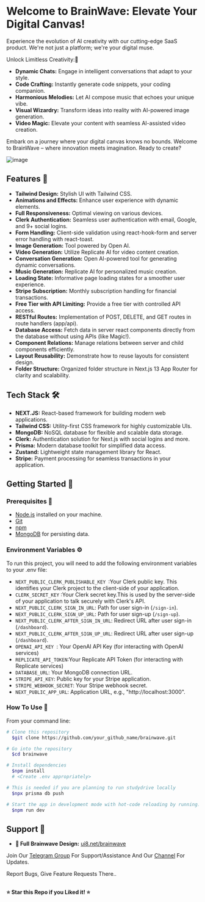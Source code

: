 # Welcome to BrainWave: Elevate Your Digital Canvas!

Experience the evolution of AI creativity with our cutting-edge SaaS product. We're not just a platform; we're your digital muse.

Unlock Limitless Creativity:🥳

* **Dynamic Chats:** Engage in intelligent conversations that adapt to your style.
* **Code Crafting:** Instantly generate code snippets, your coding companion.
* **Harmonious Melodies:** Let AI compose music that echoes your unique vibe.
* **Visual Wizardry:** Transform ideas into reality with AI-powered image generation.
* **Video Magic:** Elevate your content with seamless AI-assisted video creation.

Embark on a journey where your digital canvas knows no bounds. Welcome to BrainWave – where innovation meets imagination. Ready to create?

![image](https://github.com/SHABIN-K/Brainwave/assets/73272797/18a20bc7-e3c0-4d7a-9e41-507d16bee66c)


## Features 🌟

- **Tailwind Design:** Stylish UI with Tailwind CSS.
- **Animations and Effects:** Enhance user experience with dynamic elements.
- **Full Responsiveness:** Optimal viewing on various devices.
- **Clerk Authentication:** Seamless user authentication with email, Google, and 9+ social logins.
- **Form Handling:** Client-side validation using react-hook-form and server error handling with react-toast.
- **Image Generation:** Tool powered by Open AI.
- **Video Generation:** Utilize Replicate AI for video content creation.
- **Conversation Generation:** Open AI-powered tool for generating dynamic conversations.
- **Music Generation:** Replicate AI for personalized music creation.
- **Loading State:** Informative page loading states for a smoother user experience.
- **Stripe Subscription:** Monthly subscription handling for financial transactions.
- **Free Tier with API Limiting:** Provide a free tier with controlled API access.
- **RESTful Routes:** Implementation of POST, DELETE, and GET routes in route handlers (app/api).
- **Database Access:** Fetch data in server react components directly from the database without using APIs (like Magic!).
- **Component Relations:** Manage relations between server and child components efficiently.
- **Layout Reusability:** Demonstrate how to reuse layouts for consistent design.
- **Folder Structure:** Organized folder structure in Next.js 13 App Router for clarity and scalability.

  
## Tech Stack 🛠️

- **NEXT.JS:** React-based framework for building modern web applications.
- **Tailwind CSS:** Utility-first CSS framework for highly customizable UIs.
- **MongoDB:** NoSQL database for flexible and scalable data storage.
- **Clerk:** Authentication solution for Next.js with social logins and more.
- **Prisma:** Modern database toolkit for simplified data access.
- **Zustand:** Lightweight state management library for React.
- **Stripe:**  Payment processing for seamless transactions in your application.

## Getting Started 🚦

### Prerequisites 🚧

- [Node.js](https://nodejs.org/) installed on your machine.
- [Git](https://git-scm.com/)
- [npm](https://www.npmjs.com/)
- [MongoDB](https://www.mongodb.com/) for persisting data.


### Environment Variables ⚙️

To run this project, you will need to add the following environment variables to your .env file:

- `NEXT_PUBLIC_CLERK_PUBLISHABLE_KEY `:Your Clerk public key. This identifies your Clerk project to the client-side of your application.
- `CLERK_SECRET_KEY` :Your Clerk secret key.This is used by the server-side of your application to talk securely with Clerk's API.
- `NEXT_PUBLIC_CLERK_SIGN_IN_URL`: Path for user sign-in (`/sign-in`).
- `NEXT_PUBLIC_CLERK_SIGN_UP_URL`: Path for user sign-up (`/sign-up`).
- `NEXT_PUBLIC_CLERK_AFTER_SIGN_IN_URL`: Redirect URL after user sign-in (`/dashboard`).
- `NEXT_PUBLIC_CLERK_AFTER_SIGN_UP_URL`: Redirect URL after user sign-up (`/dashboard`).
- `OPENAI_API_KEY `: Your OpenAI API Key (for interacting with OpenAI services)
- `REPLICATE_API_TOKEN`:Your Replicate API Token (for interacting with Replicate services)
- `DATABASE_URL`: Your MongoDB connection URL.
- `STRIPE_API_KEY`: Public key for your Stripe application.
- `STRIPE_WEBHOOK_SECRET`: Your Stripe webhook secret.
- `NEXT_PUBLIC_APP_URL`: Application URL, e.g., "http://localhost:3000".
 
### How To Use 🚀
From your command line:

```bash
# Clone this repository
  $git clone https://github.com/your_github_name/brainwave.git

# Go into the repository
  $cd brainwave

# Install dependencies
  $npm install
  # <Create .env appropriately>

# This is needed if you are planning to run studydrive locally
  $npx prisma db push

# Start the app in development mode with hot-code reloading by running:
  $npm run dev
````

## Support 💬
- **🎨 Full Brainwave Design:** [ui8.net/brainwave](https://ui8.net/ui8/products/brainwave-ai-landing-page-kit)
  
Join Our [Telegram Group](https://www.telegram.dog/codexbotzsupport) For Support/Assistance And Our [Channel](https://www.telegram.dog/codexbotz) For Updates.   
   
Report Bugs, Give Feature Requests There..   

##

  **⭐️ Star this Repo if you Liked it! ⭐️**

